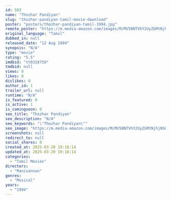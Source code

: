 ```yaml
---
id: 503
name: "Thozhar Pandiyan"
slug: "thozhar-pandiyan-tamil-movie-download"
poster: "posters/thozhar-pandiyan-tamil-1994.jpg"
remote_poster: "https://m.media-amazon.com/images/M/MV5BNTVhY2UyZGMtNjhjNS00ZWMyLTg5OTQtNzRkNmU3NzA5ZDc3XkEyXkFqcGc@._V1_SX300.jpg"
original_language: "Tamil"
dubbed_in: null
released_date: "12 Aug 1994"
synopsis: "N/A"
type: "movie"
rating: "5.5"
imdbid: "tt0318759"
tmdbid: null
views: 0
likes: 0
dislikes: 0
author_id: 1
trailer_url: null
runtime: "N/A"
is_featured: 0
is_active: 1
is_comingsoon: 0
seo_title: "Thozhar Pandiyan"
seo_description: "N/A"
seo_keywords: "\"Thozhar Pandiyan\""
seo_image: "https://m.media-amazon.com/images/M/MV5BNTVhY2UyZGMtNjhjNS00ZWMyLTg5OTQtNzRkNmU3NzA5ZDc3XkEyXkFqcGc@._V1_SX300.jpg"
screenshots: null
redirect_to: null
social_shares: 0
created_at: 2025-03-20 19:18:14
updated_at: 2025-03-20 19:18:14
categories:
  - "Tamil Movies"
directors:
  - "Manivannan"
genres:
  - "Musical"
years:
  - "1994"
---
```

